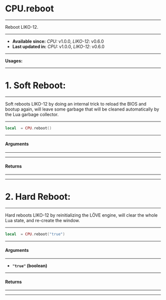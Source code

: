# CPU.reboot
---

Reboot LIKO-12.

---

* **Available since:** _CPU:_ v1.0.0, _LIKO-12_: v0.6.0
* **Last updated in:** _CPU:_ v1.0.0, _LIKO-12_: v0.6.0

---

**Usages:**

---

# 1. Soft Reboot:
---

Soft reboots LIKO-12 by doing an internal trick to reload the BIOS and bootup again, will leave some garbage that will be cleaned automatically by the Lua garbage collector.

---

```lua
local  = CPU.reboot()
```


---
#### Arguments
---



---
#### Returns
---


---

# 2. Hard Reboot:
---

Hard reboots LIKO-12 by reinitializing the LÖVE engine, will clear the whole Lua state, and re-create the window.

---

```lua
local  = CPU.reboot("true")
```


---
#### Arguments
---

* **`"true"` (boolean)**


---
#### Returns
---


---